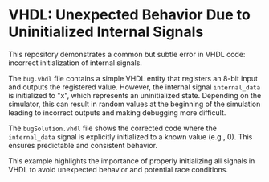 # VHDL: Unexpected Behavior Due to Uninitialized Internal Signals

This repository demonstrates a common but subtle error in VHDL code: incorrect initialization of internal signals.

The `bug.vhdl` file contains a simple VHDL entity that registers an 8-bit input and outputs the registered value. However, the internal signal `internal_data` is initialized to "x", which represents an uninitialized state. Depending on the simulator, this can result in random values at the beginning of the simulation leading to incorrect outputs and making debugging more difficult.

The `bugSolution.vhdl` file shows the corrected code where the `internal_data` signal is explicitly initialized to a known value (e.g., 0). This ensures predictable and consistent behavior.

This example highlights the importance of properly initializing all signals in VHDL to avoid unexpected behavior and potential race conditions.